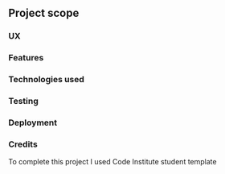 ## Project scope

### UX

### Features

### Technologies used

### Testing

### Deployment

### Credits

To complete this project I used Code Institute student template

